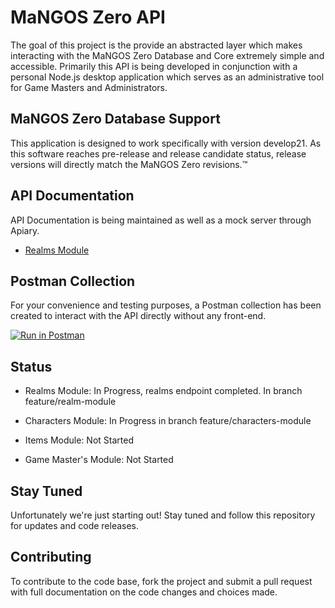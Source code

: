 # MaNGOS Zero API

The goal of this project is the provide an abstracted layer which makes interacting with the MaNGOS Zero Database and Core extremely simple and accessible. Primarily this API is being developed in conjunction with a personal Node.js desktop application which serves as an administrative tool for Game Masters and Administrators.

## MaNGOS Zero Database Support

This application is designed to work specifically with version develop21. As this software reaches pre-release and release candidate status, release versions will directly match the MaNGOS Zero revisions.™

## API Documentation

API Documentation is being maintained as well as a mock server through Apiary.

  - [Realms Module](http://docs.mzeroapirealms.apiary.io)

## Postman Collection

For your convenience and testing purposes, a Postman collection has been created to interact with the API directly without any front-end.

[![Run in Postman](https://run.pstmn.io/button.svg)](https://app.getpostman.com/run-collection/89f9ba4a51df9f260855)

## Status

  - Realms Module: In Progress, realms endpoint completed.  In branch feature/realm-module

  - Characters Module: In Progress in branch feature/characters-module

  - Items Module: Not Started

  - Game Master's Module: Not Started

## Stay Tuned

Unfortunately we're just starting out!  Stay tuned and follow this repository for updates and code releases.

## Contributing

To contribute to the code base, fork the project and submit a pull request with full documentation on the code changes and choices made.
